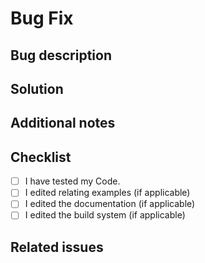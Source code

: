 # Bug Fix
## Bug description
<!-- Describe the bug. How was it discovered? Link the issue. (if applicable) -->

## Solution
<!-- Describe how the bug was resolved. -->

## Additional notes 
<!-- Optional: Describe everything else important to know p.ex. ToDos, Screenshots, technical limitations, etc. -->

## Checklist
- [ ] I have tested my Code.
- [ ] I edited relating examples (if applicable)
- [ ] I edited the documentation (if applicable)
- [ ] I edited the build system (if applicable)

## Related issues
<!-- Link issues related to the bug -->
